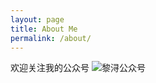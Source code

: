 ```yaml
---
layout: page
title: About Me
permalink: /about/
---
```


欢迎关注我的公众号
![黎浔公众号](http://7xort8.com1.z0.glb.clouddn.com/qrcode_for_gh_ef535afefa09_258.jpg)

